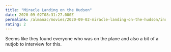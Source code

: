 ```yaml
---
title: "Miracle Landing on the Hudson"
date: 2020-09-02T08:31:27.000Z
permalink: /almanac/movies/2020-09-02-miracle-landing-on-the-hudson/index.html
rating: 2
---
```


Seems like they found everyone who was on the plane and also a bit of a nutjob to interview for this.